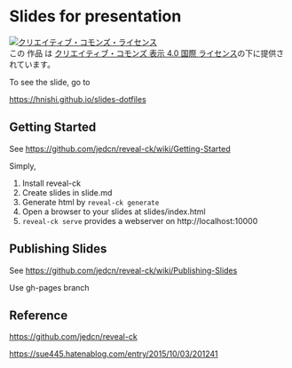 # Slides for presentation

<a rel="license" href="http://creativecommons.org/licenses/by/4.0/"><img alt="クリエイティブ・コモンズ・ライセンス" style="border-width:0" src="https://i.creativecommons.org/l/by/4.0/80x15.png" /></a><br />この 作品 は <a rel="license" href="http://creativecommons.org/licenses/by/4.0/">クリエイティブ・コモンズ 表示 4.0 国際 ライセンス</a>の下に提供されています。

To see the slide, go to

https://hnishi.github.io/slides-dotfiles

## Getting Started

See https://github.com/jedcn/reveal-ck/wiki/Getting-Started

Simply,

1. Install reveal-ck
1. Create slides in slide.md
1. Generate html by `reveal-ck generate`
1. Open a browser to your slides at slides/index.html
1. `reveal-ck serve` provides a webserver on http://localhost:10000

## Publishing Slides

See https://github.com/jedcn/reveal-ck/wiki/Publishing-Slides

Use gh-pages branch

## Reference

https://github.com/jedcn/reveal-ck

https://sue445.hatenablog.com/entry/2015/10/03/201241
